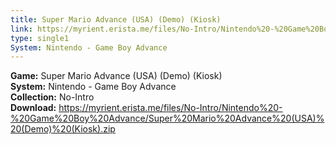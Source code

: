 ```yaml
---
title: Super Mario Advance (USA) (Demo) (Kiosk)
link: https://myrient.erista.me/files/No-Intro/Nintendo%20-%20Game%20Boy%20Advance/Super%20Mario%20Advance%20(USA)%20(Demo)%20(Kiosk).zip
type: single1
System: Nintendo - Game Boy Advance
---
```

<b>Game:</b> Super Mario Advance (USA) (Demo) (Kiosk)<br>
<b>System:</b> Nintendo - Game Boy Advance<br>
<b>Collection:</b> No-Intro<br>
<b>Download:</b> https://myrient.erista.me/files/No-Intro/Nintendo%20-%20Game%20Boy%20Advance/Super%20Mario%20Advance%20(USA)%20(Demo)%20(Kiosk).zip